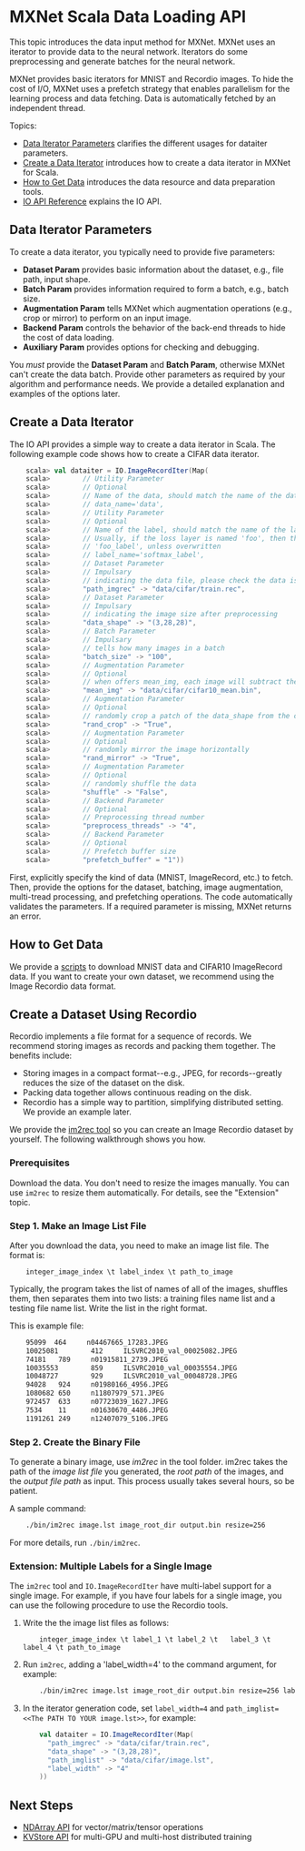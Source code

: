 # MXNet Scala Data Loading API
This topic introduces the data input method for MXNet. MXNet uses an iterator to provide data to the neural network.  Iterators do some preprocessing and generate batches for the neural network.

MXNet provides basic iterators for MNIST and Recordio images. To hide the cost of I/O, MXNet uses a prefetch strategy that enables parallelism for the learning process and data fetching. Data is automatically fetched by an independent thread.

Topics:

* [Data Iterator Parameters](#parameters-for-data-iterator) clarifies the different usages for dataiter parameters.
* [Create a Data Iterator](#create-a-data-iterator) introduces how to create a data iterator in MXNet for Scala.
* [How to Get Data](#how-to-get-data) introduces the data resource and data preparation tools.
* [IO API Reference](http://mxnet.io/api/scala/docs/index.html#ml.dmlc.mxnet.IO$) explains the IO API.


## Data Iterator Parameters

To create a data iterator, you typically need to provide five parameters:

* **Dataset Param** provides basic information about the dataset, e.g., file path, input shape.
* **Batch Param** provides information required to form a batch, e.g., batch size.
* **Augmentation Param** tells MXNet which augmentation operations (e.g., crop or mirror) to perform on an input image.
* **Backend Param** controls the behavior of the back-end threads to hide the cost of data loading.
* **Auxiliary Param** provides options for checking and debugging.

You *must* provide the **Dataset Param** and **Batch Param**, otherwise MXNet can't create the data batch. Provide other parameters as required by your algorithm and performance needs. We provide a detailed explanation and examples of the options later.

## Create a Data Iterator

The IO API provides a simple way to create a data iterator in Scala.
The following example code shows how to create a CIFAR data iterator.

```scala
    scala> val dataiter = IO.ImageRecordIter(Map(
    scala>        // Utility Parameter
    scala>        // Optional
    scala>        // Name of the data, should match the name of the data input of the network
    scala>        // data_name='data',
    scala>        // Utility Parameter
    scala>        // Optional
    scala>        // Name of the label, should match the name of the label parameter of the network.
    scala>        // Usually, if the loss layer is named 'foo', then the label input has the name
    scala>        // 'foo_label', unless overwritten
    scala>        // label_name='softmax_label',
    scala>        // Dataset Parameter
    scala>        // Impulsary
    scala>        // indicating the data file, please check the data is already there
    scala>        "path_imgrec" -> "data/cifar/train.rec",
    scala>        // Dataset Parameter
    scala>        // Impulsary
    scala>        // indicating the image size after preprocessing
    scala>        "data_shape" -> "(3,28,28)",
    scala>        // Batch Parameter
    scala>        // Impulsary
    scala>        // tells how many images in a batch
    scala>        "batch_size" -> "100",
    scala>        // Augmentation Parameter
    scala>        // Optional
    scala>        // when offers mean_img, each image will subtract the mean value at each pixel
    scala>        "mean_img" -> "data/cifar/cifar10_mean.bin",
    scala>        // Augmentation Parameter
    scala>        // Optional
    scala>        // randomly crop a patch of the data_shape from the original image
    scala>        "rand_crop" -> "True",
    scala>        // Augmentation Parameter
    scala>        // Optional
    scala>        // randomly mirror the image horizontally
    scala>        "rand_mirror" -> "True",
    scala>        // Augmentation Parameter
    scala>        // Optional
    scala>        // randomly shuffle the data
    scala>        "shuffle" -> "False",
    scala>        // Backend Parameter
    scala>        // Optional
    scala>        // Preprocessing thread number
    scala>        "preprocess_threads" -> "4",
    scala>        // Backend Parameter
    scala>        // Optional
    scala>        // Prefetch buffer size
    scala>        "prefetch_buffer" = "1"))
```

First, explicitly specify the kind of data (MNIST, ImageRecord, etc.) to fetch. Then, provide the options for the dataset, batching, image augmentation, multi-tread processing,  and prefetching operations. The code automatically validates the parameters. If a required parameter is missing, MXNet returns an error.

## How to Get Data


We provide a [scripts](https://github.com/dmlc/mxnet/tree/master/scala-package/core/scripts) to download MNIST data and CIFAR10 ImageRecord data. If you want to create your own dataset, we recommend using the Image Recordio data format.

## Create a Dataset Using Recordio

Recordio implements a file format for a sequence of records. We recommend storing images as records and packing them together. The benefits include:

* Storing images in a compact format--e.g., JPEG, for records--greatly reduces the size of the dataset on the disk.
* Packing data together allows continuous reading on the disk.
* Recordio has a simple way to partition, simplifying distributed setting. We provide an example later.

We provide the [im2rec tool](https://github.com/dmlc/mxnet/blob/master/tools/im2rec.cc) so you can create an Image Recordio dataset by yourself. The following walkthrough shows you how.

### Prerequisites
Download the data. You don't need to resize the images manually. You can use ```im2rec``` to resize them automatically. For details, see the "Extension" topic.

### Step 1. Make an Image List File
After you download the data, you need to make an image list file.  The format is:

```
    integer_image_index \t label_index \t path_to_image
```
Typically, the program takes the list of names of all of the images, shuffles them, then separates them into two lists: a training files name list and a testing file name list. Write the list in the right format.

This is example file:

```bash
    95099  464     n04467665_17283.JPEG
    10025081        412     ILSVRC2010_val_00025082.JPEG
    74181   789     n01915811_2739.JPEG
    10035553        859     ILSVRC2010_val_00035554.JPEG
    10048727        929     ILSVRC2010_val_00048728.JPEG
    94028   924     n01980166_4956.JPEG
    1080682 650     n11807979_571.JPEG
    972457  633     n07723039_1627.JPEG
    7534    11      n01630670_4486.JPEG
    1191261 249     n12407079_5106.JPEG

```

### Step 2. Create the Binary File
To generate a binary image, use *im2rec* in the tool folder. im2rec takes the path of the _image list file_ you generated, the _root path_ of the images, and the _output file path_ as input. This process usually takes several hours, so be patient.

A sample command:

```bash
    ./bin/im2rec image.lst image_root_dir output.bin resize=256
```
For more details, run ```./bin/im2rec```.

### Extension: Multiple Labels for a Single Image

The `im2rec` tool and `IO.ImageRecordIter` have multi-label support for a single image.
For example, if you have four labels for a single image, you can use the following procedure to use the Recordio tools.

1. Write the the image list files as follows:

     ```
         integer_image_index \t label_1 \t label_2 \t   label_3 \t label_4 \t path_to_image
     ```

2. Run `im2rec`, adding a 'label_width=4' to the command argument, for example:

     ```bash
         ./bin/im2rec image.lst image_root_dir output.bin resize=256 label_width=4
     ```

3. In the iterator generation code, set `label_width=4` and `path_imglist=<<The PATH TO YOUR image.lst>>`, for example:

     ```scala
         val dataiter = IO.ImageRecordIter(Map(
           "path_imgrec" -> "data/cifar/train.rec",
           "data_shape" -> "(3,28,28)",
           "path_imglist" -> "data/cifar/image.lst",
           "label_width" -> "4"
         ))
     ```

## Next Steps
* [NDArray API](ndarray.md) for vector/matrix/tensor operations
* [KVStore API](kvstore.md) for multi-GPU and multi-host distributed training
